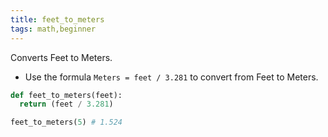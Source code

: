 ```yaml
---
title: feet_to_meters
tags: math,beginner
---
```


Converts Feet to Meters.

- Use the formula `Meters = feet / 3.281` to convert from Feet to Meters.

```py
def feet_to_meters(feet):
  return (feet / 3.281)
```

```py
feet_to_meters(5) # 1.524
```
